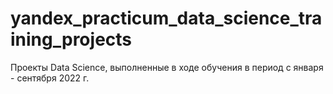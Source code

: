# yandex_practicum_data_science_training_projects
Проекты Data Science, выполненные в ходе обучения в период с января - сентября 2022 г.
